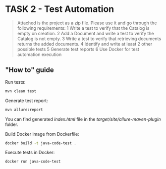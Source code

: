 # TASK 2 - Test Automation

> Attached is the project as a zip file.
Please use it and go through the following requirements:
> 1	Write a test to verify that the Catalog is empty on creation.
> 2	Add a Document and write a test to verify the Catalog is not empty.
> 3 Write a test to verify that retrieving documents returns the added documents.
> 4 Identify and write at least 2 other possible tests
> 5 Generate test reports
> 6 Use Docker for test automation execution


## "How to" guide

Run tests:
```sh
mvn clean test
```
Generate test report:
```sh
mvn allure:report
```
You can find generated _index.html_ file in the _target/site/allure-maven-plugin_ folder.

Build Docker image from Dockerfile:
```sh
docker build -t java-code-test .
```
Execute tests in Docker:
```sh
docker run java-code-test
```
